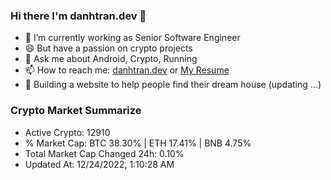 ### Hi there I'm danhtran.dev 👋

- 🔭 I’m currently working as Senior Software Engineer
- 😄 But have a passion on crypto projects
- 💬 Ask me about Android, Crypto, Running 
- 📫 How to reach me: <a href="https://danhtran.dev" target="_blank">danhtran.dev</a> or <a href="Dan-Resume.pdf" target="_blank">My Resume</a>
- 🌱 Building a website to help people find their dream house (updating ...)

### Crypto Market Summarize
- Active Crypto: 12910
- % Market Cap: BTC 38.30% | ETH 17.41% | BNB 4.75%
- Total Market Cap Changed 24h: 0.10%
- Updated At: 12/24/2022, 1:10:28 AM
